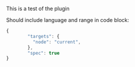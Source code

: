 This is a test of the plugin

Should include language and range in code block:

```javascript
{
        "targets": {
          "node": "current",
        },
        "spec": true
}
```
